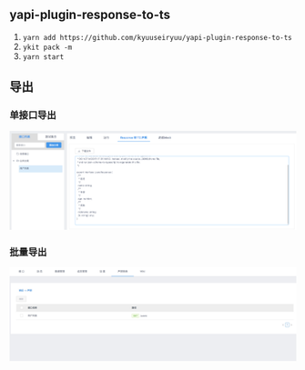 
## yapi-plugin-response-to-ts



 1. `yarn add https://github.com/kyuuseiryuu/yapi-plugin-response-to-ts`
 2. `ykit pack -m`
 3. `yarn start`
 
 ## 导出
 
 ### 单接口导出
 ![](./pics/1.png)
 
 ### 批量导出
 ![](./pics/2.png)
 
